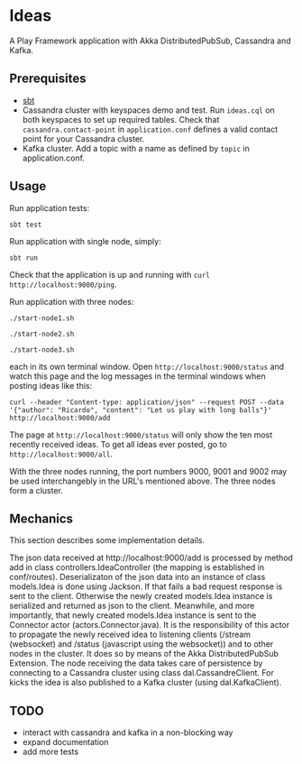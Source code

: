 # Ideas
A Play Framework application with Akka DistributedPubSub, Cassandra and Kafka.  

## Prerequisites
- [sbt](http://www.scala-sbt.org/download.html)
- Cassandra cluster with keyspaces demo and test. Run ```ideas.cql``` on both keyspaces to set up required tables. Check that ```cassandra.contact-point``` in ```application.conf``` defines a valid contact point for your Cassandra cluster.
- Kafka cluster. Add a topic with a name as defined by ```topic``` in application.conf.

## Usage
Run application tests:
```
sbt test
```
Run application with single node, simply:
```
sbt run
```
Check that the application is up and running with ```curl http://localhost:9000/ping```.

Run application with three nodes:
```
./start-node1.sh
```
```
./start-node2.sh
```
```
./start-node3.sh
```
each in its own terminal window.
Open ```http://localhost:9000/status``` and watch this page and the log messages in the terminal windows when posting ideas like this:
```
curl --header "Content-type: application/json" --request POST --data '{"author": "Ricardo", "content": "Let us play with long balls"}' http://localhost:9000/add
```
The page at ```http://localhost:9000/status``` will only show the ten most recently received ideas. To get all ideas ever posted, go to ```http://localhost:9000/all```.

With the three nodes running, the port numbers 9000, 9001 and 9002 may be used interchangebly in the URL's mentioned above. The three nodes form a cluster.

## Mechanics
This section describes some implementation details.

The json data received at http://localhost:9000/add is processed by method add in class controllers.IdeaController (the mapping is established in conf/routes). Deserializaton of the json data into an instance of class models.Idea is done using Jackson. If that fails a bad request response is sent to the client. Otherwise the newly created models.Idea instance is serialized and returned as json to the client. Meanwhile, and more importantly, that newly created models.Idea instance is sent to the Connector actor (actors.Connector.java). It is the responsibility of this actor to propagate the newly received idea to listening clients (/stream (websocket) and /status (javascript using the websocket)) and to other nodes in the cluster. It does so by means of the Akka DistributedPubSub Extension. The node receiving the data takes care of persistence by connecting to a Cassandra cluster using class dal.CassandreClient. For kicks the idea is also published to a Kafka cluster (using dal.KafkaClient).

## TODO
- interact with cassandra and kafka in a non-blocking way
- expand documentation
- add more tests
